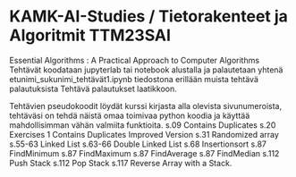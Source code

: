 # KAMK-AI-Studies / Tietorakenteet ja Algoritmit TTM23SAI

Essential Algorithms : A Practical Approach to Computer Algorithms
Tehtävät koodataan jupyterlab tai notebook alustalla ja palautetaan yhtenä etunimi_sukunimi_tehtävät1.ipynb tiedostona erillään muista tehtävä palautuksista Tehtävä palautukset laatikkoon.

Tehtävien pseudokoodit löydät kurssi kirjasta alla olevista sivunumeroista, tehtäväsi on tehdä näistä omaa toimivaa python koodia ja käyttää mahdollisimman vähän valmiita funktioita. s.09 Contains Duplicates s.20 Exercises 1 Contains Duplicates Improved Version s.31 Randomized array s.55-63 Linked List s.63-66 Double Linked List s.68 Insertionsort s.87 FindMinimum s.87 FindMaximum s.87 FindAverage s.87 FindMedian s.112 Push Stack s.112 Pop Stack s.117 Reverse Array with a Stack.
